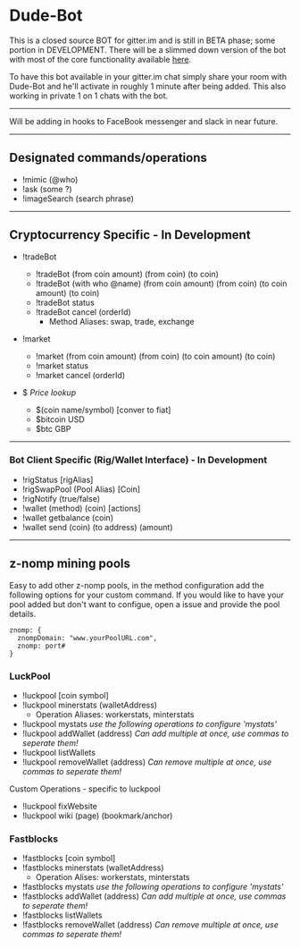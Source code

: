 # Dude-Bot

This is a closed source BOT for gitter.im and is still in BETA phase; some portion in DEVELOPMENT. There will be a slimmed down version of the bot with most of the core functionality available [here](https://github.com/Dude-WTF/simple-gitter.im-bot).

To have this bot available in your gitter.im chat simply share your room with Dude-Bot and he'll activate in roughly 1 minute after being added. This also working in private 1 on 1 chats with the bot.

---

Will be adding in hooks to FaceBook messenger and slack in near future.

---

## Designated commands/operations

* !mimic (@who)
* !ask (some ?)
* !imageSearch (search phrase)

---

## Cryptocurrency Specific - In Development
* !tradeBot
  * !tradeBot (from coin amount) (from coin) (to coin)
  * !tradeBot (with who @name) (from coin amount) (from coin) (to coin amount) (to coin)
  * !tradeBot status
  * !tradeBot cancel (orderId)
    * Method Aliases: swap, trade, exchange

* !market
  * !market (from coin amount) (from coin) (to coin amount) (to coin)
  * !market status 
  * !market cancel (orderId)

* $ *Price lookup*
  * $(coin name/symbol) [conver to fiat]
  * $bitcoin USD
  * $btc GBP

---

### Bot Client Specific (Rig/Wallet Interface) - In Development
* !rigStatus [rigAlias]
* !rigSwapPool (Pool Alias) [Coin]
* !rigNotify (true/false)
* !wallet (method) (coin) [actions]
* !wallet getbalance (coin)
* !wallet send (coin) (to address) (amount)

---

## z-nomp mining pools

Easy to add other z-nomp pools, in the method configuration add the following options for your custom command. If you would like to have your pool added but don't want to configue, open a issue and provide the pool details.

```
znomp: {
  znompDomain: "www.yourPoolURL.com",
  znomp: port#
}
```

### LuckPool
* !luckpool [coin symbol]
* !luckpool minerstats (walletAddress)
  * Operation Aliases: workerstats, minterstats
* !luckpool mystats *use the following operations to configure 'mystats'*
* !luckpool addWallet (address) *Can add multiple at once, use commas to seperate them!*
* !luckpool listWallets 
* !luckpool removeWallet (address) *Can remove multiple at once, use commas to seperate them!*

Custom Operations - specific to luckpool
* !luckpool fixWebsite
* !luckpool wiki (page) (bookmark/anchor)


### Fastblocks
* !fastblocks [coin symbol]
* !fastblocks minerstats (walletAddress)
  * Operation Alises: workerstats, minterstats
* !fastblocks mystats *use the following operations to configure 'mystats'*
* !fastblocks addWallet (address) *Can add multiple at once, use commas to seperate them!*
* !fastblocks listWallets 
* !fastblocks removeWallet (address) *Can remove multiple at once, use commas to seperate them!*
